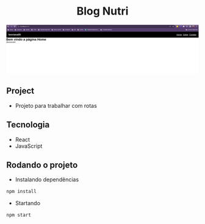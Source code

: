 <h1 align="center">Blog Nutri</h1>

<p align="center">
  <img alt="k8s" src="images/routes.png">
</p>


## Project

- Projeto para trabalhar com rotas
## Tecnologia

- React
- JavaScript

## Rodando o projeto

- Instalando dependências

```bash
npm install
```

- Startando

```bash
npm start
```
 